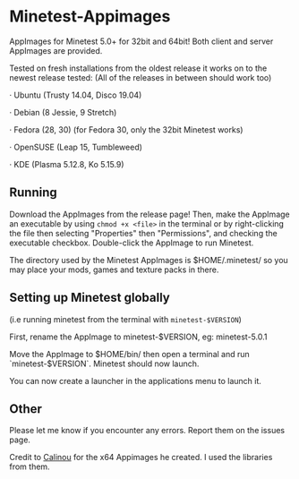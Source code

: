 # Minetest-Appimages

AppImages for Minetest 5.0+ for 32bit and 64bit! Both client and server AppImages are provided.

Tested on fresh installations from the oldest release it works on to the newest release tested:
(All of the releases in between should work too)

· Ubuntu (Trusty 14.04, Disco 19.04)

· Debian (8 Jessie, 9 Stretch)

· Fedora (28, 30) (for Fedora 30, only the 32bit Minetest works)

· OpenSUSE (Leap 15, Tumbleweed)

· KDE (Plasma 5.12.8, Ko 5.15.9)

## Running
Download the AppImages from the release page! Then, make the AppImage an executable by using `chmod +x <file>` in the terminal or by right-clicking the file then selecting "Properties" then "Permissions", and checking the executable checkbox. Double-click the AppImage to run Minetest.

The directory used by the Minetest AppImages is $HOME/.minetest/ so you may place your mods, games and texture packs in there.

## Setting up Minetest globally
(i.e running minetest from the terminal with `minetest-$VERSION`)

First, rename the AppImage to minetest-$VERSION, eg: minetest-5.0.1

Move the AppImage to $HOME/bin/ then open a terminal and run `minetest-$VERSION`. Minetest should now launch.

You can now create a launcher in the applications menu to launch it.

## Other

Please let me know if you encounter any errors. Report them on the issues page.

Credit to [Calinou](https://forum.minetest.net/memberlist.php?mode=viewprofile&u=194) for the x64 Appimages he created. I used the libraries from them.
